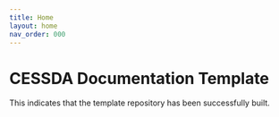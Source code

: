 ```yaml
---
title: Home
layout: home
nav_order: 000
---
```


# CESSDA Documentation Template

This indicates that the template repository has been successfully built.
